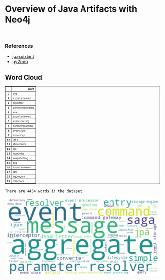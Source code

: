 # Overview of Java Artifacts with Neo4j
<br>  

### References
- [jqassistant](https://jqassistant.org)
- [py2neo](https://py2neo.org/2021.1/)


<style>
/* CSS style for smaller dataframe tables. */
.dataframe th {
    font-size: 8px;
}
.dataframe td {
    font-size: 8px;
}
</style>



## Word Cloud




<div>
<style scoped>
    .dataframe tbody tr th:only-of-type {
        vertical-align: middle;
    }

    .dataframe tbody tr th {
        vertical-align: top;
    }

    .dataframe thead th {
        text-align: right;
    }
</style>
<table border="1" class="dataframe">
  <thead>
    <tr style="text-align: right;">
      <th></th>
      <th>word</th>
    </tr>
  </thead>
  <tbody>
    <tr>
      <th>0</th>
      <td>org</td>
    </tr>
    <tr>
      <th>1</th>
      <td>axonframework</td>
    </tr>
    <tr>
      <th>2</th>
      <td>disruptor</td>
    </tr>
    <tr>
      <th>3</th>
      <td>commandhandling</td>
    </tr>
    <tr>
      <th>4</th>
      <td>org</td>
    </tr>
    <tr>
      <th>5</th>
      <td>axonframework</td>
    </tr>
    <tr>
      <th>6</th>
      <td>eventsourcing</td>
    </tr>
    <tr>
      <th>7</th>
      <td>conflictresolution</td>
    </tr>
    <tr>
      <th>8</th>
      <td>eventstore</td>
    </tr>
    <tr>
      <th>9</th>
      <td>inmemory</td>
    </tr>
    <tr>
      <th>10</th>
      <td>jdbc</td>
    </tr>
    <tr>
      <th>11</th>
      <td>statements</td>
    </tr>
    <tr>
      <th>12</th>
      <td>jpa</td>
    </tr>
    <tr>
      <th>13</th>
      <td>legacyjpa</td>
    </tr>
    <tr>
      <th>14</th>
      <td>snapshotting</td>
    </tr>
    <tr>
      <th>15</th>
      <td>org</td>
    </tr>
    <tr>
      <th>16</th>
      <td>axonframework</td>
    </tr>
    <tr>
      <th>17</th>
      <td>test</td>
    </tr>
    <tr>
      <th>18</th>
      <td>aggregate</td>
    </tr>
    <tr>
      <th>19</th>
      <td>matchers</td>
    </tr>
  </tbody>
</table>
</div>



    There are 4454 words in the dataset.



    
![png](Wordcloud_files/Wordcloud_10_1.png)
    

